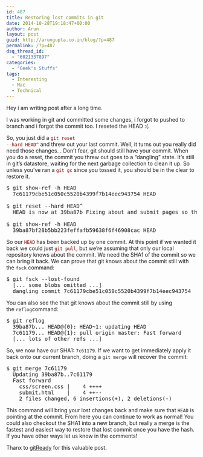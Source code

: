 ```yaml
---
id: 487
title: Restoring lost commits in git
date: 2014-10-28T19:18:47+00:00
author: Arun
layout: post
guid: http://arungupta.co.in/blog/?p=487
permalink: /?p=487
dsq_thread_id:
  - "6021337897"
categories:
  - "Geek's Stuffs"
tags:
  - Interesting
  - Mac
  - Technical
---
```

Hey i am writing post after a long time.

I was working in git and committed some changes, i forgot to pushed to branch and i forgot the commit too. I reseted the HEAD :(.

So, you just did a <span style="color: #800000;"><code>git reset --hard HEAD^</code></span> and threw out your last commit. Well, it turns out you really did need those changes. . Don’t fear, git should still have your commit. When you do a reset, the commit you threw out goes to a “dangling” state. It’s still in git’s datastore, waiting for the next garbage collection to clean it up. So unless you’ve ran a <span style="color: #800000;"><code>git gc</code></span> since you tossed it, you should be in the clear to restore it.

<pre>$ git show-ref -h HEAD
  7c61179cbe51c050c5520b4399f7b14eec943754 HEAD

$ git reset --hard HEAD^
  HEAD is now at 39ba87b Fixing about and submit pages so they don't look stupid

$ git show-ref -h HEAD
  39ba87bf28b5bb223feffafb59638f6f46908cac HEAD</pre>

So our <span style="color: #800000;"><code>HEAD</code></span> has been backed up by one commit. At this point if we wanted it back we could just <span style="color: #800000;"><code>git pull</code></span>, but we’re assuming that only our local repository knows about the commit. We need the SHA1 of the commit so we can bring it back. We can prove that git knows about the commit still with the `fsck` command:

<pre>$ git fsck --lost-found
  [... some blobs omitted ...]
  dangling commit 7c61179cbe51c050c5520b4399f7b14eec943754</pre>

You can also see the that git knows about the commit still by using the `reflog`command:

<pre>$ git reflog
  39ba87b... HEAD@{0}: HEAD~1: updating HEAD
  7c61179... HEAD@{1}: pull origin master: Fast forward
  [... lots of other refs ...]
</pre>

So, we now have our SHA1: `7c61179`. If we want to get immediately apply it back onto our current branch, doing a `git merge` will recover the commit:

<pre>$ git merge 7c61179
  Updating 39ba87b..7c61179
  Fast forward
    css/screen.css |    4 ++++
    submit.html    |    4 ++--
    2 files changed, 6 insertions(+), 2 deletions(-)
</pre>

This command will bring your lost changes back and make sure that `HEAD` is pointing at the commit. From here you can continue to work as normal! You could also checkout the SHA1 into a new branch, but really a merge is the fastest and easiest way to restore that lost commit once you have the hash. If you have other ways let us know in the comments!

Thanx to <a href="http://gitready.com/advanced/2009/01/17/restoring-lost-commits.html" target="_blank">gitReady</a> for this valuable post.